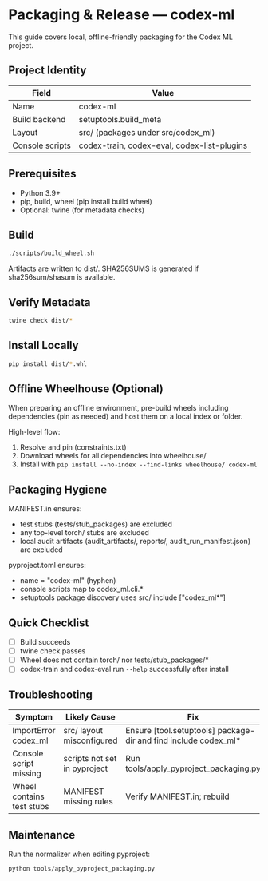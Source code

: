 # Packaging & Release — codex-ml

This guide covers local, offline-friendly packaging for the Codex ML project.

## Project Identity
| Field | Value |
|------|-------|
| Name | codex-ml |
| Build backend | setuptools.build_meta |
| Layout | src/ (packages under src/codex_ml) |
| Console scripts | codex-train, codex-eval, codex-list-plugins |

## Prerequisites
- Python 3.9+
- pip, build, wheel (pip install build wheel)
- Optional: twine (for metadata checks)

## Build
```bash
./scripts/build_wheel.sh
```
Artifacts are written to dist/. SHA256SUMS is generated if sha256sum/shasum is available.

## Verify Metadata
```bash
twine check dist/*
```

## Install Locally
```bash
pip install dist/*.whl
```

## Offline Wheelhouse (Optional)
When preparing an offline environment, pre-build wheels including dependencies (pin as needed) and host them on a local index or folder.

High-level flow:
1) Resolve and pin (constraints.txt)
2) Download wheels for all dependencies into wheelhouse/
3) Install with `pip install --no-index --find-links wheelhouse/ codex-ml`

## Packaging Hygiene
MANIFEST.in ensures:
- test stubs (tests/stub_packages) are excluded
- any top-level torch/ stubs are excluded
- local audit artifacts (audit_artifacts/, reports/, audit_run_manifest.json) are excluded

pyproject.toml ensures:
- name = "codex-ml" (hyphen)
- console scripts map to codex_ml.cli.*
- setuptools package discovery uses src/ include ["codex_ml*"]

## Quick Checklist
- [ ] Build succeeds
- [ ] twine check passes
- [ ] Wheel does not contain torch/ nor tests/stub_packages/*
- [ ] codex-train and codex-eval run `--help` successfully after install

## Troubleshooting
| Symptom | Likely Cause | Fix |
|---------|--------------|-----|
| ImportError codex_ml | src/ layout misconfigured | Ensure [tool.setuptools] package-dir and find include codex_ml* |
| Console script missing | scripts not set in pyproject | Run tools/apply_pyproject_packaging.py |
| Wheel contains test stubs | MANIFEST missing rules | Verify MANIFEST.in; rebuild |

## Maintenance
Run the normalizer when editing pyproject:
```bash
python tools/apply_pyproject_packaging.py
```
